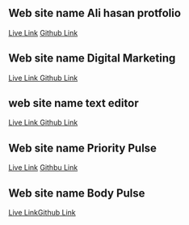 ## Web site name Ali hasan protfolio
[Live Link](https://ali-hasan-portfolio.surge.sh) [Github Link](https://github.com/DeveloperAlihasan404439/Ali-Hasan-Protfolio)
## Web site name Digital Marketing
[Live Link ](https://internship-task-devonw-alihasan.surge.sh) [Github Link](https://github.com/DeveloperAlihasan404439/DevTown-Internship-Client)
## web site name text editor
[Live Link ](https://celebrare-team-assignment-alihasna.surge.sh) [Github Link](https://github.com/DeveloperAlihasan404439/celebrare-team-assignment-alihasna.surge.sh)
## Web site name Priority Pulse
[Live Link](https://task-scc-menagement-platform.surge.sh) [Githbu Link](https://github.com/DeveloperAlihasan404439/scc-tack-menagement)
## Web site name Body Pulse
[Live Link](https://bodypulse-assignament-12.surge.sh)[Github Link](https://github.com/DeveloperAlihasan404439/Body-pulse-client-site/tree/main)

